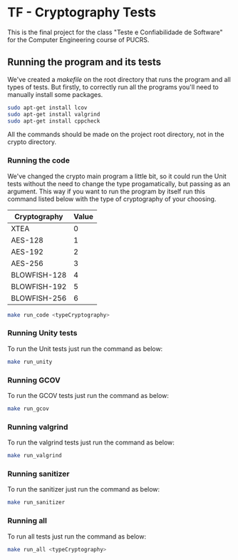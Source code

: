 # TF - Cryptography Tests
This is the final project for the class "Teste e Confiabilidade de Software" for the Computer Engineering course of PUCRS.

## Running the program and its tests
We've created a *makefile* on the root directory that runs the program and all types of tests. But firstly, to correctly run all the programs you'll need to manually install some packages.

```bash
sudo apt-get install lcov
sudo apt-get install valgrind
sudo apt-get install cppcheck
```
All the commands should be made on the project root directory, not in the crypto directory.

### Running the code
We've changed the crypto main program a little bit, so it could run the Unit tests without the need to change the type progamatically, but passing as an argument. This way if you want to run the program by itself run this command listed below with the type of cryptography of your choosing.

Cryptography  | Value
------------- | -------------
XTEA          | 0
AES-128       | 1
AES-192       | 2
AES-256       | 3
BLOWFISH-128  | 4 
BLOWFISH-192  | 5 
BLOWFISH-256  | 6 

```bash
make run_code <typeCryptography>
```

### Running Unity tests
To run the Unit tests just run the command as below:

```bash
make run_unity
```

### Running GCOV
To run the GCOV tests just run the command as below:

```bash
make run_gcov
```

### Running valgrind
To run the valgrind tests just run the command as below:

```bash
make run_valgrind
```

### Running sanitizer
To run the sanitizer just run the command as below:

```bash
make run_sanitizer
```

### Running all
To run all tests just run the command as below:

```bash
make run_all <typeCryptography>
```
